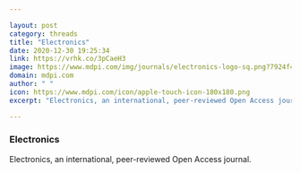 ```yaml
---

layout: post
category: threads
title: "Electronics"
date: 2020-12-30 19:25:34
link: https://vrhk.co/3pCaeH3
image: https://www.mdpi.com/img/journals/electronics-logo-sq.png?7924f44713e4319a
domain: mdpi.com
author: " "
icon: https://www.mdpi.com/icon/apple-touch-icon-180x180.png
excerpt: "Electronics, an international, peer-reviewed Open Access journal."

---
```


### Electronics

Electronics, an international, peer-reviewed Open Access journal.